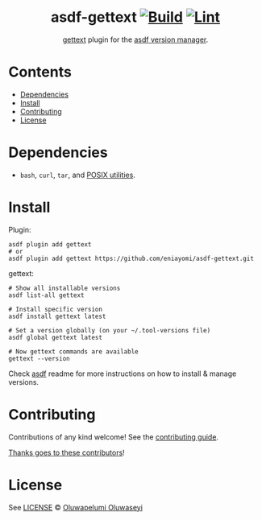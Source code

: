 <div align="center">

# asdf-gettext [![Build](https://github.com/eniayomi/asdf-gettext/actions/workflows/build.yml/badge.svg)](https://github.com/eniayomi/asdf-gettext/actions/workflows/build.yml) [![Lint](https://github.com/eniayomi/asdf-gettext/actions/workflows/lint.yml/badge.svg)](https://github.com/eniayomi/asdf-gettext/actions/workflows/lint.yml)

[gettext](https://github.com/eniayomi/gettext) plugin for the [asdf version manager](https://asdf-vm.com).

</div>

# Contents

- [Dependencies](#dependencies)
- [Install](#install)
- [Contributing](#contributing)
- [License](#license)

# Dependencies

- `bash`, `curl`, `tar`, and [POSIX utilities](https://pubs.opengroup.org/onlinepubs/9699919799/idx/utilities.html).

# Install

Plugin:

```shell
asdf plugin add gettext
# or
asdf plugin add gettext https://github.com/eniayomi/asdf-gettext.git
```

gettext:

```shell
# Show all installable versions
asdf list-all gettext

# Install specific version
asdf install gettext latest

# Set a version globally (on your ~/.tool-versions file)
asdf global gettext latest

# Now gettext commands are available
gettext --version
```

Check [asdf](https://github.com/asdf-vm/asdf) readme for more instructions on how to
install & manage versions.

# Contributing

Contributions of any kind welcome! See the [contributing guide](contributing.md).

[Thanks goes to these contributors](https://github.com/eniayomi/asdf-gettext/graphs/contributors)!

# License

See [LICENSE](LICENSE) © [Oluwapelumi Oluwaseyi](https://github.com/eniayomi/)
